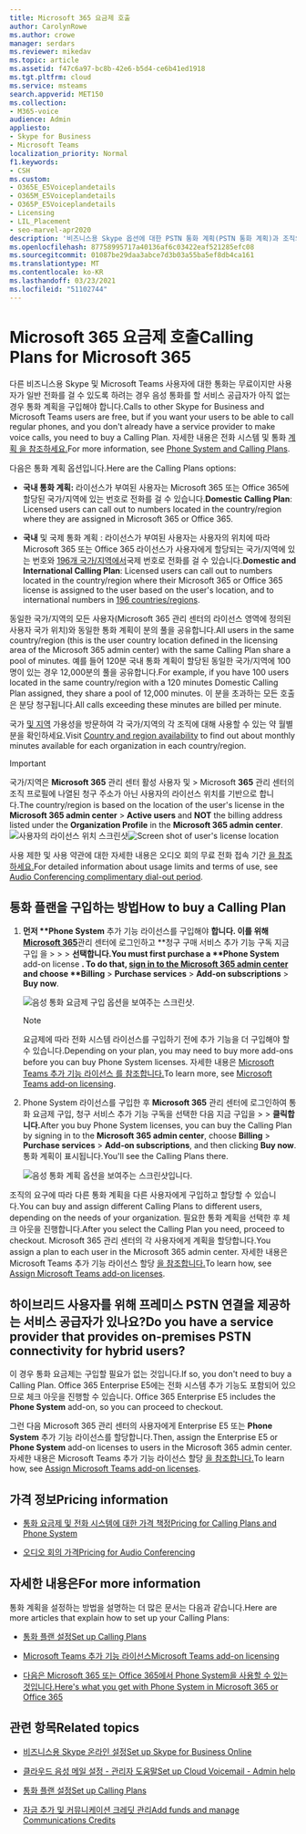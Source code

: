 ```yaml
---
title: Microsoft 365 요금제 호출
author: CarolynRowe
ms.author: crowe
manager: serdars
ms.reviewer: mikedav
ms.topic: article
ms.assetid: f47c6a97-bc8b-42e6-b5d4-ce6b41ed1918
ms.tgt.pltfrm: cloud
ms.service: msteams
search.appverid: MET150
ms.collection:
- M365-voice
audience: Admin
appliesto:
- Skype for Business
- Microsoft Teams
localization_priority: Normal
f1.keywords:
- CSH
ms.custom:
- O365E_E5Voiceplandetails
- O365M_E5Voiceplandetails
- O365P_E5Voiceplandetails
- Licensing
- LIL_Placement
- seo-marvel-apr2020
description: '비즈니스용 Skype 옵션에 대한 PSTN 통화 계획(PSTN 통화 계획)과 조직의 라이선스를 얻을 수 있는 방법에 대해 자세히 알아보습니다. '
ms.openlocfilehash: 87758995717a40136af6c03422eaf521285efc08
ms.sourcegitcommit: 01087be29daa3abce7d3b03a55ba5ef8db4ca161
ms.translationtype: MT
ms.contentlocale: ko-KR
ms.lasthandoff: 03/23/2021
ms.locfileid: "51102744"
---
```

# <a name="calling-plans-for-microsoft-365"></a><span data-ttu-id="d00f6-103">Microsoft 365 요금제 호출</span><span class="sxs-lookup"><span data-stu-id="d00f6-103">Calling Plans for Microsoft 365</span></span>

<span data-ttu-id="d00f6-104">다른 비즈니스용 Skype 및 Microsoft Teams 사용자에 대한 통화는 무료이지만 사용자가 일반 전화를 걸 수 있도록 하려는 경우 음성 통화를 할 서비스 공급자가 아직 없는 경우 통화 계획을 구입해야 합니다.</span><span class="sxs-lookup"><span data-stu-id="d00f6-104">Calls to other Skype for Business and Microsoft Teams users are free, but if you want your users to be able to call regular phones, and you don't already have a service provider to make voice calls, you need to buy a Calling Plan.</span></span> <span data-ttu-id="d00f6-105">자세한 내용은 전화 시스템 및 통화 [계획 을 참조하세요.](calling-plan-landing-page.md)</span><span class="sxs-lookup"><span data-stu-id="d00f6-105">For more information, see [Phone System and Calling Plans](calling-plan-landing-page.md).</span></span>
  
<span data-ttu-id="d00f6-106">다음은 통화 계획 옵션입니다.</span><span class="sxs-lookup"><span data-stu-id="d00f6-106">Here are the Calling Plans options:</span></span>
  
- <span data-ttu-id="d00f6-107">**국내 통화 계획:** 라이선스가 부여된 사용자는 Microsoft 365 또는 Office 365에 할당된 국가/지역에 있는 번호로 전화를 걸 수 있습니다.</span><span class="sxs-lookup"><span data-stu-id="d00f6-107">**Domestic Calling Plan**: Licensed users can call out to numbers located in the country/region where they are assigned in Microsoft 365 or Office 365.</span></span>
    
- <span data-ttu-id="d00f6-108">**국내** 및 국제 통화 계획 : 라이선스가 부여된 사용자는 사용자의 위치에 따라 Microsoft 365 또는 Office 365 라이선스가 사용자에게 할당되는 국가/지역에 있는 번호와 [196개 국가/지역에서](country-and-region-availability-for-audio-conferencing-and-calling-plans/users-can-make-outbound-calls-to-these-countries-and-regions.md)국제 번호로 전화를 걸 수 있습니다.</span><span class="sxs-lookup"><span data-stu-id="d00f6-108">**Domestic and International Calling Plan**: Licensed users can call out to numbers located in the country/region where their Microsoft 365 or Office 365 license is assigned to the user based on the user's location, and to international numbers in [196 countries/regions](country-and-region-availability-for-audio-conferencing-and-calling-plans/users-can-make-outbound-calls-to-these-countries-and-regions.md).</span></span>

<span data-ttu-id="d00f6-109">동일한 국가/지역의 모든 사용자(Microsoft 365 관리 센터의 라이선스 영역에 정의된 사용자 국가 위치)와 동일한 통화 계획이 분의 풀을 공유합니다.</span><span class="sxs-lookup"><span data-stu-id="d00f6-109">All users in the same country/region (this is the user country location defined in the licensing area of the Microsoft 365 admin center) with the same Calling Plan share a pool of minutes.</span></span> <span data-ttu-id="d00f6-110">예를 들어 120분 국내 통화 계획이 할당된 동일한 국가/지역에 100명이 있는 경우 12,000분의 풀을 공유합니다.</span><span class="sxs-lookup"><span data-stu-id="d00f6-110">For example, if you have 100 users located in the same country/region with a 120 minutes Domestic Calling Plan assigned, they share a pool of 12,000 minutes.</span></span> <span data-ttu-id="d00f6-111">이 분을 초과하는 모든 호출은 분당 청구됩니다.</span><span class="sxs-lookup"><span data-stu-id="d00f6-111">All calls exceeding these minutes are billed per minute.</span></span>
    
<span data-ttu-id="d00f6-112">국가 [및 지역](country-and-region-availability-for-audio-conferencing-and-calling-plans/country-and-region-availability-for-audio-conferencing-and-calling-plans.md) 가용성을 방문하여 각 국가/지역의 각 조직에 대해 사용할 수 있는 약 월별 분을 확인하세요.</span><span class="sxs-lookup"><span data-stu-id="d00f6-112">Visit [Country and region availability](country-and-region-availability-for-audio-conferencing-and-calling-plans/country-and-region-availability-for-audio-conferencing-and-calling-plans.md) to find out about monthly minutes available for each organization in each country/region.</span></span>
  
> [!IMPORTANT]
> <span data-ttu-id="d00f6-113">국가/지역은 **Microsoft 365** 관리 센터 활성 사용자 및  >   Microsoft **365**  관리 센터의 조직  프로필에 나열된 청구 주소가 아닌 사용자의 라이선스 위치를 기반으로 합니다.</span><span class="sxs-lookup"><span data-stu-id="d00f6-113">The country/region is based on the location of the user's license in the **Microsoft 365 admin center** > **Active users** and **NOT** the billing address listed under the **Organization Profile** in the **Microsoft 365 admin center**.</span></span>   
<span data-ttu-id="d00f6-114">![사용자의 라이선스 위치 스크린샷](media/cc1e16d1-8a5e-43e0-99a3-dc991efdfbab.png)</span><span class="sxs-lookup"><span data-stu-id="d00f6-114">![Screen shot of user's license location](media/cc1e16d1-8a5e-43e0-99a3-dc991efdfbab.png)</span></span>
  
<span data-ttu-id="d00f6-115">사용 제한 및 사용 약관에 대한 자세한 내용은 오디오 회의 무료 전화 접속 기간 [을 참조하세요.](complimentary-dial-out-period.md)</span><span class="sxs-lookup"><span data-stu-id="d00f6-115">For detailed information about usage limits and terms of use, see [Audio Conferencing complimentary dial-out period](complimentary-dial-out-period.md).</span></span>
  
## <a name="how-to-buy-a-calling-plan"></a><span data-ttu-id="d00f6-116">통화 플랜을 구입하는 방법</span><span class="sxs-lookup"><span data-stu-id="d00f6-116">How to buy a Calling Plan</span></span>

1. <span data-ttu-id="d00f6-117"><strong>먼저 \*\*Phone System</strong> 추가 기능 라이선스를 구입해야 <strong>합니다. 이를 위해 [Microsoft 365](https://portal.office.com/adminportal/home?add=sub&amp;adminportal=1#/catalog)</strong>관리 센터에 로그인하고 \*\*청구 구매 서비스 추가 기능 구독 지금 구입 을  >    >    >  **선택합니다.**</span><span class="sxs-lookup"><span data-stu-id="d00f6-117"><strong>You must first purchase a \*\*Phone System</strong> add-on license <strong>. To do that, [sign in to the Microsoft 365 admin center](https://portal.office.com/adminportal/home?add=sub&amp;adminportal=1#/catalog) and choose \*\*Billing</strong> > **Purchase services** > **Add-on subscriptions** > **Buy now**.</span></span>
    
    ![음성 통화 요금제 구입 옵션을 보여주는 스크린샷.](media/5893fca0-292c-4cdf-9b43-c507a8b44b74.png)
  
    > [!NOTE]
    > <span data-ttu-id="d00f6-119">요금제에 따라 전화 시스템 라이선스를 구입하기 전에 추가 기능을 더 구입해야 할 수 있습니다.</span><span class="sxs-lookup"><span data-stu-id="d00f6-119">Depending on your plan, you may need to buy more add-ons before you can buy Phone System licenses.</span></span> <span data-ttu-id="d00f6-120">자세한 내용은 [Microsoft Teams 추가 기능 라이선스 를 참조합니다.](./teams-add-on-licensing/microsoft-teams-add-on-licensing.md)</span><span class="sxs-lookup"><span data-stu-id="d00f6-120">To learn more, see [Microsoft Teams add-on licensing](./teams-add-on-licensing/microsoft-teams-add-on-licensing.md).</span></span>
  
2. <span data-ttu-id="d00f6-121">Phone System 라이선스를 구입한 후 **Microsoft 365** 관리 센터에 로그인하여 통화 요금제 구입, 청구 서비스 추가 기능 구독을 선택한 다음 지금 구입을   >    >   **클릭합니다.**</span><span class="sxs-lookup"><span data-stu-id="d00f6-121">After you buy Phone System licenses, you can buy the Calling Plan by signing in to the **Microsoft 365 admin center**, choose **Billing** > **Purchase services** > **Add-on subscriptions**, and then clicking **Buy now**.</span></span> <span data-ttu-id="d00f6-122">통화 계획이 표시됩니다.</span><span class="sxs-lookup"><span data-stu-id="d00f6-122">You'll see the Calling Plans there.</span></span>
    
    ![음성 통화 계획 옵션을 보여주는 스크린샷입니다.](media/ab2d6dce-56eb-4bbc-ac1a-430b0c065d18.png)
  
<span data-ttu-id="d00f6-124">조직의 요구에 따라 다른 통화 계획을 다른 사용자에게 구입하고 할당할 수 있습니다.</span><span class="sxs-lookup"><span data-stu-id="d00f6-124">You can buy and assign different Calling Plans to different users, depending on the needs of your organization.</span></span> <span data-ttu-id="d00f6-125">필요한 통화 계획을 선택한 후 체크 아웃을 진행합니다.</span><span class="sxs-lookup"><span data-stu-id="d00f6-125">After you select the Calling Plan you need, proceed to checkout.</span></span> <span data-ttu-id="d00f6-126">Microsoft 365 관리 센터의 각 사용자에게 계획을 할당합니다.</span><span class="sxs-lookup"><span data-stu-id="d00f6-126">You assign a plan to each user in the Microsoft 365 admin center.</span></span> <span data-ttu-id="d00f6-127">자세한 내용은 Microsoft Teams 추가 기능 라이선스 할당 [을 참조합니다.](./teams-add-on-licensing/microsoft-teams-add-on-licensing.md)</span><span class="sxs-lookup"><span data-stu-id="d00f6-127">To learn how, see [Assign Microsoft Teams add-on licenses](./teams-add-on-licensing/microsoft-teams-add-on-licensing.md).</span></span>
  
## <a name="do-you-have-a-service-provider-that-provides-on-premises-pstn-connectivity-for-hybrid-users"></a><span data-ttu-id="d00f6-128">하이브리드 사용자를 위해 프레미스 PSTN 연결을 제공하는 서비스 공급자가 있나요?</span><span class="sxs-lookup"><span data-stu-id="d00f6-128">Do you have a service provider that provides on-premises PSTN connectivity for hybrid users?</span></span>

<span data-ttu-id="d00f6-129">이 경우 통화 요금제는 구입할 필요가 없는 것입니다.</span><span class="sxs-lookup"><span data-stu-id="d00f6-129">If so, you don't need to buy a Calling Plan.</span></span> <span data-ttu-id="d00f6-130">Office 365 Enterprise E5에는 전화 시스템 추가 기능도 포함되어 있으므로 체크 아웃을 진행할 수 있습니다. </span><span class="sxs-lookup"><span data-stu-id="d00f6-130">Office 365 Enterprise E5 includes the **Phone System** add-on, so you can proceed to checkout.</span></span>
  
<span data-ttu-id="d00f6-131">그런 다음 Microsoft 365 관리 센터의 사용자에게 Enterprise E5 또는 **Phone System** 추가 기능 라이선스를 할당합니다.</span><span class="sxs-lookup"><span data-stu-id="d00f6-131">Then, assign the Enterprise E5 or **Phone System** add-on licenses to users in the Microsoft 365 admin center.</span></span> <span data-ttu-id="d00f6-132">자세한 내용은 Microsoft Teams 추가 기능 라이선스 할당 [을 참조합니다.](./teams-add-on-licensing/microsoft-teams-add-on-licensing.md)</span><span class="sxs-lookup"><span data-stu-id="d00f6-132">To learn how, see [Assign Microsoft Teams add-on licenses](./teams-add-on-licensing/microsoft-teams-add-on-licensing.md).</span></span>
  
## <a name="pricing-information"></a><span data-ttu-id="d00f6-133">가격 정보</span><span class="sxs-lookup"><span data-stu-id="d00f6-133">Pricing information</span></span>

- [<span data-ttu-id="d00f6-134">통화 요금제 및 전화 시스템에 대한 가격 책정</span><span class="sxs-lookup"><span data-stu-id="d00f6-134">Pricing for Calling Plans and Phone System</span></span>](https://www.microsoft.com/microsoft-365/microsoft-teams/voice-calling)
    
- [<span data-ttu-id="d00f6-135">오디오 회의 가격</span><span class="sxs-lookup"><span data-stu-id="d00f6-135">Pricing for Audio Conferencing</span></span>](https://www.microsoft.com/microsoft-365/microsoft-teams/online-meetings)
    
## <a name="for-more-information"></a><span data-ttu-id="d00f6-136">자세한 내용은</span><span class="sxs-lookup"><span data-stu-id="d00f6-136">For more information</span></span>

<span data-ttu-id="d00f6-137">통화 계획을 설정하는 방법을 설명하는 더 많은 문서는 다음과 같습니다.</span><span class="sxs-lookup"><span data-stu-id="d00f6-137">Here are more articles that explain how to set up your Calling Plans:</span></span>
  
- [<span data-ttu-id="d00f6-138">통화 플랜 설정</span><span class="sxs-lookup"><span data-stu-id="d00f6-138">Set up Calling Plans</span></span>](set-up-calling-plans.md)
    
- [<span data-ttu-id="d00f6-139">Microsoft Teams 추가 기능 라이선스</span><span class="sxs-lookup"><span data-stu-id="d00f6-139">Microsoft Teams add-on licensing</span></span>](./teams-add-on-licensing/microsoft-teams-add-on-licensing.md)
    
- [<span data-ttu-id="d00f6-140">다음은 Microsoft 365 또는 Office 365에서 Phone System을 사용할 수 있는 것입니다.</span><span class="sxs-lookup"><span data-stu-id="d00f6-140">Here's what you get with Phone System in Microsoft 365 or Office 365</span></span>](./here-s-what-you-get-with-phone-system.md)
    
   
## <a name="related-topics"></a><span data-ttu-id="d00f6-141">관련 항목</span><span class="sxs-lookup"><span data-stu-id="d00f6-141">Related topics</span></span>

- [<span data-ttu-id="d00f6-142">비즈니스용 Skype 온라인 설정</span><span class="sxs-lookup"><span data-stu-id="d00f6-142">Set up Skype for Business Online</span></span>](/SkypeForBusiness/set-up-skype-for-business-online/set-up-skype-for-business-online)
    
- [<span data-ttu-id="d00f6-143">클라우드 음성 메일 설정 - 관리자 도움말</span><span class="sxs-lookup"><span data-stu-id="d00f6-143">Set up Cloud Voicemail - Admin help</span></span>](set-up-phone-system-voicemail.md)
    
- [<span data-ttu-id="d00f6-144">통화 플랜 설정</span><span class="sxs-lookup"><span data-stu-id="d00f6-144">Set up Calling Plans</span></span>](set-up-calling-plans.md)
    
- [<span data-ttu-id="d00f6-145">자금 추가 및 커뮤니케이션 크레딧 관리</span><span class="sxs-lookup"><span data-stu-id="d00f6-145">Add funds and manage Communications Credits</span></span>](add-funds-and-manage-communications-credits.md)
